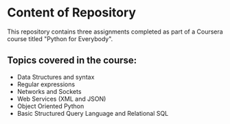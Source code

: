 # Content of Repository
This repository contains three assignments completed as part of a Coursera course titled "Python for Everybody". 

## Topics covered in the course:
- Data Structures and syntax
- Regular expressions
- Networks and Sockets
- Web Services (XML and JSON)
- Object Oriented Python
- Basic Structured Query Language and Relational SQL





